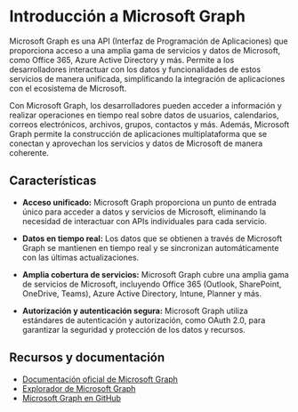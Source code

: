 # Introducción a Microsoft Graph

Microsoft Graph es una API (Interfaz de Programación de Aplicaciones) que proporciona acceso a una amplia gama de servicios y datos de Microsoft, como Office 365, Azure Active Directory y más. Permite a los desarrolladores interactuar con los datos y funcionalidades de estos servicios de manera unificada, simplificando la integración de aplicaciones con el ecosistema de Microsoft.

Con Microsoft Graph, los desarrolladores pueden acceder a información y realizar operaciones en tiempo real sobre datos de usuarios, calendarios, correos electrónicos, archivos, grupos, contactos y más. Además, Microsoft Graph permite la construcción de aplicaciones multiplataforma que se conectan y aprovechan los servicios y datos de Microsoft de manera coherente.

## Características

- **Acceso unificado:** Microsoft Graph proporciona un punto de entrada único para acceder a datos y servicios de Microsoft, eliminando la necesidad de interactuar con APIs individuales para cada servicio.

- **Datos en tiempo real:** Los datos que se obtienen a través de Microsoft Graph se mantienen en tiempo real y se sincronizan automáticamente con las últimas actualizaciones.

- **Amplia cobertura de servicios:** Microsoft Graph cubre una amplia gama de servicios de Microsoft, incluyendo Office 365 (Outlook, SharePoint, OneDrive, Teams), Azure Active Directory, Intune, Planner y más.

- **Autorización y autenticación segura:** Microsoft Graph utiliza estándares de autenticación y autorización, como OAuth 2.0, para garantizar la seguridad y protección de los datos y recursos.

## Recursos y documentación

- [Documentación oficial de Microsoft Graph](https://learn.microsoft.com/es-es/graph/overview)
- [Explorador de Microsoft Graph](https://developer.microsoft.com/en-us/graph/graph-explorer)
- [Microsoft Graph en GitHub](https://github.com/microsoftgraph)